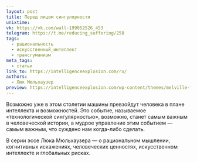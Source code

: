 ```yaml
---
layout: post
title: Перед лицом сингулярности
unixtime: 
vk: https://vk.com/wall-199052526_453
telegram: https://t.me/reducing_suffering/258
tags:
  - рациональность
  - искусственный_интеллект
  - трансгуманизм
meta_tags:
  - статьи
link_to: https://intelligenceexplosion.com/ru/
authors:
  - Люк Мюльхаузер
preview: https://intelligenceexplosion.com/wp-content/themes/melville-facingthesingularity.com/images/header.png
---
```

Возможно уже в этом столетии машины превзойдут человека в плане интеллекта и возможностей. Это событие, называемое «технологической сингулярностью», возможно, станет самым важным в человеческой истории, а мудрое управление этим событием — самым важным, что суждено нам когда-либо сделать.  

В серии эссе Люка Мюльхаузера — о рациональном мышлении, когнитивных искажениях, человеческих ценностях, искусственном интеллекте и глобальных рисках.